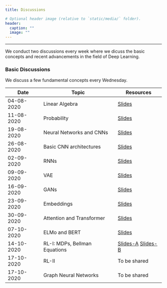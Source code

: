 ```yaml
---
title: Discussions

# Optional header image (relative to `static/media/` folder).
header:
  caption: ""
  image: ""
---
```

---------------------------
We conduct two discussions every week where we dicuss the basic concepts and recent advancements in the field of Deep Learning.

### Basic Discussions

We discuss a few fundamental concepts every Wednesday. 

|     Date      |               Topic               |    Resources   |
| --------------| ----------------------------------|----------------|
| 04-08-2020    | Linear Algebra                    |[Slides](https://drive.google.com/file/d/1Wk6EPIQ7Cy7MUNKUpDPS5R-MrxbHm0zJ/view?usp=sharing)   |
| 11-08-2020    | Probability                       |[Slides](https://drive.google.com/file/d/1ZBubLdkpE_pb-mvy6fDltC3AcZeQsZRO/view?usp=sharing)   |
| 19-08-2020    | Neural Networks and CNNs          |[Slides](https://drive.google.com/file/d/1-0xcef-gOU590ucez6D9RlXtk1fyX9Eh/view?usp=sharing)   |
| 26-08-2020    | Basic CNN architectures           |[Slides](https://drive.google.com/file/d/1FybB6XIyqG1V1ezJwif70-2czRdY2PCw/view?usp=sharing)   |
| 02-09-2020    | RNNs                              |[Slides](https://drive.google.com/file/d/10nr5omq9ELJUP-NxIEU0ZOjqi7V2M_Jc/view?usp=sharing)   |
| 09-09-2020    | VAE                               |[Slides](https://drive.google.com/file/d/142-qoBEV3-rBO-FsFdxhRr420U6PzMfN/view?usp=sharing)   |
| 16-09-2020    | GANs                              |[Slides](https://docs.google.com/presentation/d/1FNmDho1huVCQeG-iZcVyVpE6Z8UmhBbTqe0FYu2xf8o/edit?usp=sharing)   |
| 23-09-2020    | Embeddings                        |[Slides](https://docs.google.com/presentation/d/1j8f4eKZteAs2gx30KHtTl-u1M2ASn8Hgjmbsph-naWI/edit?usp=sharing)   |
| 30-09-2020    | Attention and Transformer         |[Slides](https://docs.google.com/presentation/d/1JcKHknv3a33eDIJvO72MMfTqYIMJ0cyeJ2LeFtgapXU/edit?usp=sharing)   |
| 07-10-2020    | ELMo and BERT                     |[Slides](https://drive.google.com/file/d/1cnIyEpPKKp91g5d6vkfzk_k2T07Du2PQ/view?usp=sharing)   |
| 14-10-2020    | RL-I: MDPs, Bellman Equations     |[Slides-A](https://drive.google.com/file/d/1neAp21D7DUCdnK--5DNaB5HWwSrzeKh7/view?usp=sharing)  [Slides-B](https://drive.google.com/file/d/1HQhnvmZ5hPTxR1b2khlluJyVlqIx7Q16/view?usp=sharing)   |
| 17-10-2020    | RL-II                             |To be shared   |
| 17-10-2020    | Graph Neural Networks             |To be shared   |


